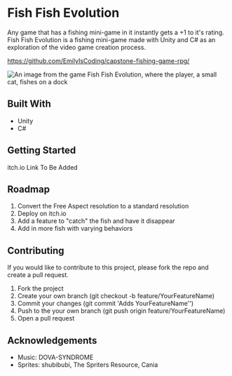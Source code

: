 # Fish Fish Evolution

Any game that has a fishing mini-game in it instantly gets a +1 to it's rating. Fish Fish Evolution is a fishing mini-game made with Unity and C# as an exploration of the video game creation process.

https://github.com/EmilyIsCoding/capstone-fishing-game-rpg/

![An image from the game Fish Fish Evolution, where the player, a small cat, fishes on a dock](https://github.com/EmilyIsCoding/capstone-fishing-game-rpg/assets/98443131/e9443e3b-ff98-43c9-bc5a-85f1da757ced)


## Built With
- Unity
- C#


## Getting Started
itch.io Link To Be Added

## Roadmap
1. Convert the Free Aspect resolution to a standard resolution
2. Deploy on itch.io
3. Add a feature to "catch" the fish and have it disappear
4. Add in more fish with varying behaviors

## Contributing
If you would like to contribute to this project, please fork the repo and create a pull request.
1. Fork the project
2. Create your own branch (git checkout -b feature/YourFeatureName)
3. Commit your changes (git commit 'Adds YourFeatureName'')
4. Push to the your own branch (git push origin feature/YourFeatureName)
5. Open a pull request

## Acknowledgements
- Music: DOVA-SYNDROME
- Sprites: shubibubi, The Spriters Resource, Cania

